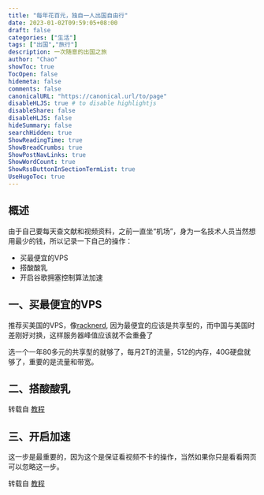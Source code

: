 ```yaml
---
title: "每年花百元，独自一人出国自由行"
date: 2023-01-02T09:59:05+08:00
draft: false
categories: ["生活"]
tags: ["出国","旅行"]
description: 一次随意的出国之旅
author: "Chao"
showToc: true
TocOpen: false
hidemeta: false
comments: false
canonicalURL: "https://canonical.url/to/page"
disableHLJS: true # to disable highlightjs
disableShare: false
disableHLJS: false
hideSummary: false
searchHidden: true
ShowReadingTime: true
ShowBreadCrumbs: true
ShowPostNavLinks: true
ShowWordCount: true
ShowRssButtonInSectionTermList: true
UseHugoToc: true
---
```

## 概述

由于自己要每天查文献和视频资料，之前一直坐“机场”，身为一名技术人员当然想用最少的钱，所以记录一下自己的操作：

- 买最便宜的VPS
- 搭酸酸乳
- 开启谷歌拥塞控制算法加速

## 一、买最便宜的VPS

推荐买美国的VPS，像[racknerd](https://www.racknerd.com/),  因为最便宜的应该是共享型的，而中国与美国时差刚好对换，这样服务器峰值应该就不会重叠了

选一个一年80多元的共享型的就够了，每月2T的流量，512的内存，40G硬盘就够了，重要的是流量和带宽。

## 二、搭酸酸乳

转载自 [教程](https://www.digtime.cn/articles/323/centos7-da-jian-ssr-fu-wu)

## 三、开启加速

这一步是最重要的，因为这个是保证看视频不卡的操作，当然如果你只是看看网页可以忽略这一步。

转载自 [教程](https://www.cnblogs.com/xues/p/11810566.html)
